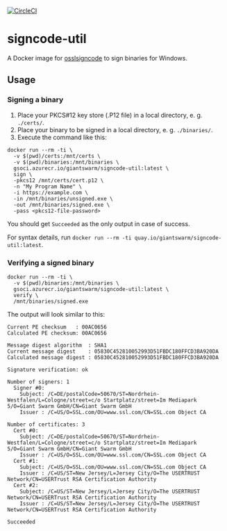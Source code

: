 [![CircleCI](https://dl.circleci.com/status-badge/img/gh/giantswarm/signcode-util/tree/main.svg?style=svg)](https://dl.circleci.com/status-badge/redirect/gh/giantswarm/signcode-util/tree/main)

# signcode-util

A Docker image for [osslsigncode](https://github.com/mtrojnar/osslsigncode) to sign binaries for Windows.

## Usage

### Signing a binary

1. Place your PKCS#12 key store (.P12 file) in a local directory, e. g. `./certs/`.
2. Place your binary to be signed in a local directory, e. g. `./binaries/`.
3. Execute the command like this:

```nohighlight
docker run --rm -ti \
  -v $(pwd)/certs:/mnt/certs \
  -v $(pwd)/binaries:/mnt/binaries \
  gsoci.azurecr.io/giantswarm/signcode-util:latest \
  sign \
  -pkcs12 /mnt/certs/cert.p12 \
  -n "My Program Name" \
  -i https://example.com \
  -in /mnt/binaries/unsigned.exe \
  -out /mnt/binaries/signed.exe \
  -pass <pkcs12-file-password>
```

You should get `Succeeded` as the only output in case of success.

For syntax details, run `docker run --rm -ti quay.io/giantswarm/signcode-util:latest`.

### Verifying a signed binary

```nohighlight
docker run --rm -ti \
  -v $(pwd)/binaries:/mnt/binaries \
  gsoci.azurecr.io/giantswarm/signcode-util:latest \
  verify \
  /mnt/binaries/signed.exe
```

The output will look similar to this:

```nohighlight
Current PE checksum   : 00AC0656
Calculated PE checksum: 00AC0656

Message digest algorithm  : SHA1
Current message digest    : 05830C452810052993D51FBDC180FFCD3BA920DA
Calculated message digest : 05830C452810052993D51FBDC180FFCD3BA920DA

Signature verification: ok

Number of signers: 1
  Signer #0:
    Subject: /C=DE/postalCode=50670/ST=Nordrhein-Westfalen/L=Cologne/street=c/o Startplatz/street=Im Mediapark 5/O=Giant Swarm GmbH/CN=Giant Swarm GmbH
    Issuer : /C=US/O=SSL.com/OU=www.ssl.com/CN=SSL.com Object CA

Number of certificates: 3
  Cert #0:
    Subject: /C=DE/postalCode=50670/ST=Nordrhein-Westfalen/L=Cologne/street=c/o Startplatz/street=Im Mediapark 5/O=Giant Swarm GmbH/CN=Giant Swarm GmbH
    Issuer : /C=US/O=SSL.com/OU=www.ssl.com/CN=SSL.com Object CA
  Cert #1:
    Subject: /C=US/O=SSL.com/OU=www.ssl.com/CN=SSL.com Object CA
    Issuer : /C=US/ST=New Jersey/L=Jersey City/O=The USERTRUST Network/CN=USERTrust RSA Certification Authority
  Cert #2:
    Subject: /C=US/ST=New Jersey/L=Jersey City/O=The USERTRUST Network/CN=USERTrust RSA Certification Authority
    Issuer : /C=US/ST=New Jersey/L=Jersey City/O=The USERTRUST Network/CN=USERTrust RSA Certification Authority

Succeeded
```
